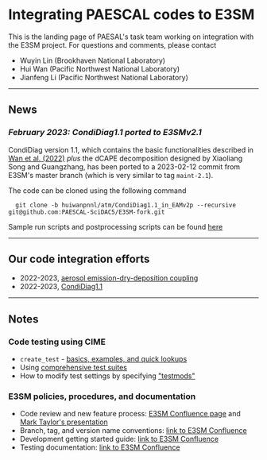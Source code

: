 # Integrating PAESCAL codes to E3SM

This is the landing page of PAESAL's task team working on integration with the E3SM project. For questions and comments, please contact

- Wuyin Lin (Brookhaven National Laboratory)
- Hui Wan (Pacific Northwest National Laboratory)
- Jianfeng Li (Pacific Northwest National Laboratory)

---

## News

### *February 2023: CondiDiag1.1 ported to E3SMv2.1*

  CondiDiag version 1.1, which contains the basic functionalities described in [Wan et al. (2022)](https://gmd.copernicus.org/articles/15/3205/2022/) *plus* the dCAPE decomposition designed by Xiaoliang Song and Guangzhang, has been ported to a 2023-02-12 commit from E3SM's master branch (which is very similar to tag `maint-2.1`).

The code can be cloned using the following command
```
  git clone -b huiwanpnnl/atm/CondiDiag1.1_in_EAMv2p --recursive git@github.com:PAESCAL-SciDAC5/E3SM-fork.git
``` 

Sample run scripts and postprocessing scripts can be found [here](2022-2023_CondiDiag/2023_v2p/scripts/)

---
## Our code integration efforts

- 2022-2023, [aerosol emission-dry-deposition coupling](2022-2023_aero_emis_drydep_coupling/aero_emis_drydep_coupling_notes.md)
- 2022-2023, [CondiDiag1.1](2022-2023_CondiDiag/)


---
## Notes

### Code testing using CIME

- `create_test` - [basics, examples, and quick lookups](info/doc_create_test.md)
- Using [comprehensive test suites](info/doc_e3sm_test_suites.md)
- How to modify test settings by specifying ["testmods"](info/doc_testmods.md) 


### E3SM policies, procedures, and documentation

- Code review and new feature process: [E3SM Confluence page](https://acme-climate.atlassian.net/wiki/spaces/DOC/pages/3438608385/E3SM+Code+Review+and+New+Feature+Process) and [Mark Taylor's presentation](https://www.youtube.com/watch?v=08iD2wGuVDg)
- Branch, tag, and version name conventions: [link to E3SM Confluence](https://acme-climate.atlassian.net/wiki/spaces/DOC/pages/2523172/Branch+Tag+and+Version+name+conventions)
- Development getting started guide: [link to E3SM Confluence](https://acme-climate.atlassian.net/wiki/spaces/DOC/pages/1868455/Development+Getting+Started+Guide)
- Testing documentation: [link to E3SM Confluence](https://acme-climate.atlassian.net/wiki/spaces/DOC/pages/17006925/Testing)

